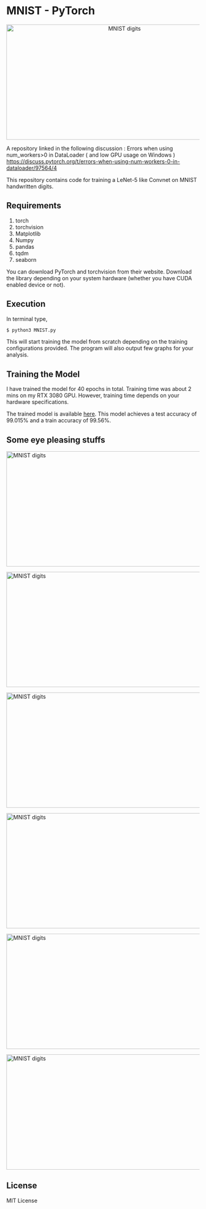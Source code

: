 # MNIST - PyTorch

<p align="center">
<img src="https://github.com/iVishalr/MNIST-PyTorch/blob/main/images/1000Images.PNG" width="600px" height = "300px" alt="MNIST digits"></img>
</p>

A repository linked in the following discussion : Errors when using num_workers>0 in DataLoader ( and low GPU usage on Windows ) https://discuss.pytorch.org/t/errors-when-using-num-workers-0-in-dataloader/97564/4 

This repository contains code for training a LeNet-5 like Convnet on MNIST handwritten digits. 

## Requirements

1. torch
2. torchvision
3. Matplotlib
4. Numpy
5. pandas
6. tqdm
7. seaborn

You can download PyTorch and torchvision from their website. Download the library depending on your system hardware (whether you have CUDA enabled device or not). 

## Execution

In terminal type,
```bash
$ python3 MNIST.py
```

This will start training the model from scratch depending on the training configurations provided. The program will also output few graphs for your analysis.

## Training the Model

I have trained the model for 40 epochs in total. Training time was about 2 mins on my RTX 3080 GPU. However, training time depends on your hardware specifications.

The trained model is available [here](https://github.com/iVishalr/MNIST-PyTorch/blob/main/models/). This model achieves a test accuracy of 99.015% and a train accuracy of 99.56%. 

## Some eye pleasing stuffs

<img src="https://github.com/iVishalr/MNIST-PyTorch/blob/main/images/Capture1.PNG" width="600px" height = "300px" alt="MNIST digits"></img>

<img src="https://github.com/iVishalr/MNIST-PyTorch/blob/main/images/Capture2.PNG" width="600px" height = "300px" alt="MNIST digits"></img>

<img src="https://github.com/iVishalr/MNIST-PyTorch/blob/main/images/Capture3.PNG" width="600px" height = "300px" alt="MNIST digits"></img>

<img src="https://github.com/iVishalr/MNIST-PyTorch/blob/main/images/Capture4.PNG" width="600px" height = "300px" alt="MNIST digits"></img>

<img src="https://github.com/iVishalr/MNIST-PyTorch/blob/main/images/Capture5.PNG" width="600px" height = "300px" alt="MNIST digits"></img>

<img src="https://github.com/iVishalr/MNIST-PyTorch/blob/main/images/Capture6.PNG" width="600px" height = "300px" alt="MNIST digits"></img>

## License

MIT License
